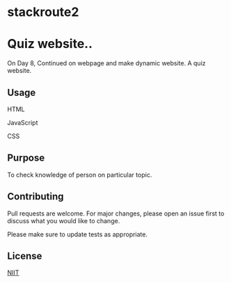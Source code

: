 # stackroute2

# Quiz website..

On Day 8, Continued on webpage and make dynamic website. A quiz website.


## Usage

HTML

JavaScript

CSS

## Purpose

To check knowledge of person on particular topic.

## Contributing
Pull requests are welcome. For major changes, please open an issue first to discuss what you would like to change.

Please make sure to update tests as appropriate.

## License
[NIIT](https://www.niit.com/stackroute/)

